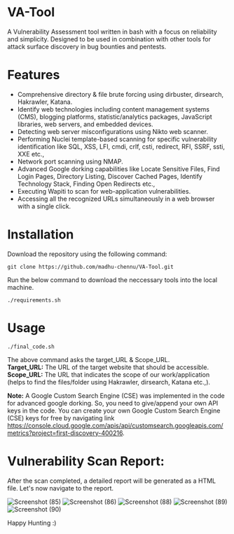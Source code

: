 # VA-Tool

A Vulnerability Assessment tool written in bash with a focus on reliability and simplicity. Designed to be used in combination with other tools for attack surface discovery in bug bounties and pentests.

# Features
+ Comprehensive directory & file brute forcing using dirbuster, dirsearch, Hakrawler, Katana.
+ Identify web technologies including content management systems (CMS), blogging platforms, statistic/analytics packages, JavaScript libraries, web servers, and embedded devices.
+ Detecting web server misconfigurations using Nikto web scanner.
+ Performing Nuclei template-based scanning for specific vulnerability identification like SQL, XSS, LFI, cmdi, crlf, csti, redirect, RFI, SSRF, ssti, XXE etc.,
+ Network port scanning using NMAP.
+ Advanced Google dorking capabilities like Locate Sensitive Files, Find Login Pages, Directory Listing, Discover Cached Pages, Identify Technology Stack, Finding Open Redirects etc.,
+ Executing Wapiti to scan for web-application vulnerabilities.
+ Accessing all the recognized URLs simultaneously in a web browser with a single click.

# Installation
Download the repository using the following command:
```
git clone https://github.com/madhu-chennu/VA-Tool.git
```

Run the below command to download the neccessary tools into the local machine.
```
./requirements.sh
```

# Usage
```
./final_code.sh
```

The above command asks the target_URL & Scope_URL.<br>
**Target_URL:** The URL of the target website that should be accessible.<br>
**Scope_URL:** The URL that indicates the scope of our work/application (helps to find the files/folder using Hakrawler, dirsearch, Katana etc.,).

**Note:** A Google Custom Search Engine (CSE) was implemented in the code for advanced google dorking. So, you need to give/append your own API keys in the code. You can create your own Google Custom Search Engine (CSE) keys for free by navigating link https://console.cloud.google.com/apis/api/customsearch.googleapis.com/metrics?project=first-discovery-400216.

# Vulnerability Scan Report:
After the scan completed, a detailed report will be generated as a HTML file. Let's now navigate to the report.

![Screenshot (85)](https://github.com/madhu1234567890/VA-Tool/assets/46317449/d8faf176-72aa-4afb-8055-814f1f13b06e)
![Screenshot (86)](https://github.com/madhu1234567890/VA-Tool/assets/46317449/a2081255-0bb1-43a9-848b-cf33c842923a)
![Screenshot (88)](https://github.com/madhu1234567890/VA-Tool/assets/46317449/b22a3a3d-1ea0-4b52-b00a-97691132e0aa)
![Screenshot (89)](https://github.com/madhu1234567890/VA-Tool/assets/46317449/c9082fbd-3268-4090-be5c-4f0e48412a44)
![Screenshot (90)](https://github.com/madhu1234567890/VA-Tool/assets/46317449/330bad42-e09e-4865-ba24-6a6eb132d38e)


Happy Hunting :)
